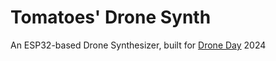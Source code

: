 # Tomatoes' Drone Synth
An ESP32-based Drone Synthesizer, built for [Drone Day](https://droneday.org/) 2024
